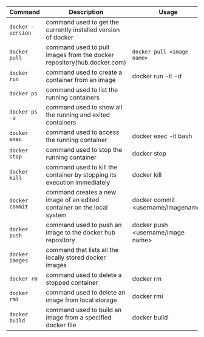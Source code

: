 |      Command      |     Description     |     Usage     |
|      -------      |     -----------     |     -----     |
| `docker -version` | command used to get the currently installed version of docker         |                                     |
| `docker pull`     | command used to pull images from the docker repository(hub.docker.com)| `docker pull <image name>`          |
| `docker run`      | command used to create a container from an image                      | docker run -it -d <image name>      |
| `docker ps`       | command used to list the running containers                           |                                     |
| `docker ps -a`    | command used to show all the running and exited containers            |                                     |
| `docker exec`     | command used to access the running container                          | docker exec -it <container id> bash |
| `docker stop`     | command used to stop the running container                            | docker stop <container id>          |
| `docker kill`     | command used to kill the container by stopping its execution immediately| docker kill <container id>        |
| `docker commit`   | command creates a new image of an edited container on the local system| docker commit <conatainer id> <username/imagename> |
| `docker push`     | command used to push an image to the docker hub repository            | docker push <username/image name>   |
| `docker images`   | command that lists all the locally stored docker images               |                                     |
| `docker rm`       | command used to delete a stopped container                            | docker rm <container id>            |
| `docker rmi`      | command used to delete an image from local storage                    | docker rmi <image-id>               |
| `docker build`    | command used to build an image from a specified docker file           | docker build <path to docker file>  |

